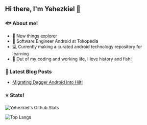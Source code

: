 ## Hi there, I'm Yehezkiel 👋

### 🐟 About me!
- 🌄 New things explorer
- 🔭 Software Engineer Android at Tokopedia
- 💻 Currently making a curated android technology repository for learning
- 🏃 Out of my coding and working life, I love history and fish!


### 📕 Latest Blog Posts
<!-- BLOG-POST-LIST:START -->
- [Migrating Dagger Android Into Hilt!](https://medium.com/tokopedia-engineering/migrating-dagger-android-into-hilt-7fd3f6a9e641?source=rss-504480584fd3------2)
<!-- BLOG-POST-LIST:END -->


### ⭐ Stats!
<img align="center" alt="Yehezkiel's Github Stats" src="https://github-readme-stats.vercel.app/api?username=yehezkiell&show_icons=true&count_private=true&theme=dracula" />
<br />

![Top Langs](https://github-readme-stats.vercel.app/api/top-langs/?username=yehezkiell&layout=compact&theme=dracula&count_private=true)
